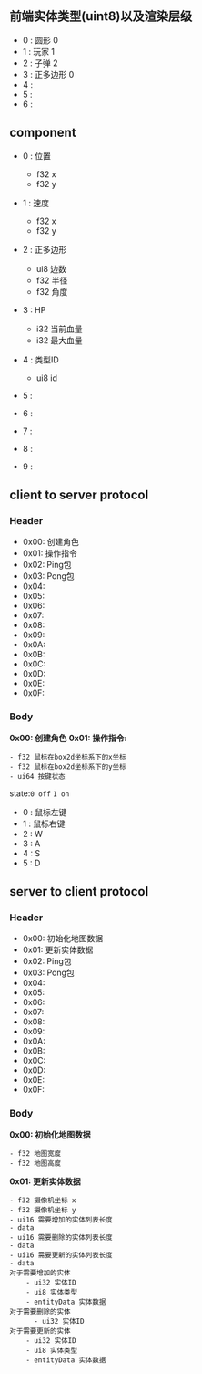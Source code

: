 ## 前端实体类型(uint8)以及渲染层级

- 0 : 圆形 0
- 1 : 玩家 1
- 2 : 子弹 2
- 3 : 正多边形 0
- 4 : 
- 5 : 
- 6 : 

## component

- 0 : 位置
  - f32 x
  - f32 y

- 1 : 速度
  - f32 x
  - f32 y

- 2 : 正多边形
  - ui8 边数
  - f32 半径
  - f32 角度

- 3 : HP
  - i32 当前血量
  - i32 最大血量

- 4 : 类型ID
  - ui8 id

- 5 : 
- 6 : 
- 7 : 
- 8 : 
- 9 : 

## client to server protocol

### Header
- 0x00: 创建角色
- 0x01: 操作指令
- 0x02: Ping包
- 0x03: Pong包
- 0x04:
- 0x05:
- 0x06:
- 0x07:
- 0x08:
- 0x09:
- 0x0A:
- 0x0B:
- 0x0C:
- 0x0D:
- 0x0E:
- 0x0F:

### Body
**0x00: 创建角色**
**0x01: 操作指令:**

```
- f32 鼠标在box2d坐标系下的x坐标
- f32 鼠标在box2d坐标系下的y坐标
- ui64 按键状态
```
state:`0 off` `1 on`
- 0 : 鼠标左键
- 1 : 鼠标右键
- 2 : W
- 3 : A
- 4 : S
- 5 : D

## server to client protocol
### Header
- 0x00: 初始化地图数据
- 0x01: 更新实体数据
- 0x02: Ping包
- 0x03: Pong包 
- 0x04:
- 0x05:
- 0x06:
- 0x07:
- 0x08:
- 0x09:
- 0x0A:
- 0x0B:
- 0x0C:
- 0x0D:
- 0x0E:
- 0x0F:

### Body

**0x00: 初始化地图数据**

```
- f32 地图宽度
- f32 地图高度
```

**0x01: 更新实体数据**

```
- f32 摄像机坐标 x
- f32 摄像机坐标 y
- ui16 需要增加的实体列表长度
- data
- ui16 需要删除的实体列表长度
- data
- ui16 需要更新的实体列表长度
- data
对于需要增加的实体
    - ui32 实体ID
    - ui8 实体类型
    - entityData 实体数据
对于需要删除的实体
	  - ui32 实体ID
对于需要更新的实体
    - ui32 实体ID
    - ui8 实体类型
    - entityData 实体数据
```

